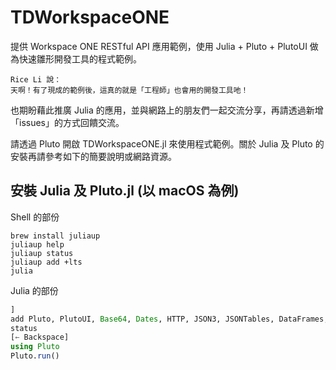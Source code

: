 # TDWorkspaceONE

提供 Workspace ONE RESTful API 應用範例，使用 Julia + Pluto + PlutoUI 做為快速雛形開發工具的程式範例。

```
Rice Li 說：
天啊！有了現成的範例後，這真的就是「工程師」也會用的開發工具吔！
```

也期盼藉此推廣 Julia 的應用，並與網路上的朋友們一起交流分享，再請透過新增「issues」的方式回饋交流。

請透過 Pluto 開啟 TDWorkspaceONE.jl 來使用程式範例。關於 Julia 及 Pluto 的安裝再請參考如下的簡要說明或網路資源。

## 安裝 Julia 及 Pluto.jl (以 macOS 為例)
Shell 的部份
``` shell
brew install juliaup
juliaup help
juliaup status
juliaup add +lts
julia
```
Julia 的部份
``` julia
]
add Pluto, PlutoUI, Base64, Dates, HTTP, JSON3, JSONTables, DataFrames, XLSX
status
[← Backspace]
using Pluto
Pluto.run()
```

